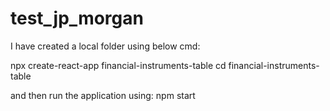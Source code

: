 # test_jp_morgan

I have created a local folder using below cmd:

npx create-react-app financial-instruments-table
cd financial-instruments-table

and then run the application using:
npm start
